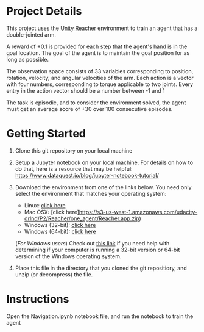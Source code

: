 # Project Details

This project uses the [Unity Reacher](https://github.com/Unity-Technologies/ml-agents/blob/master/docs/Learning-Environment-Examples.md#reacher) environment to train an agent that has a double-jointed arm. 

A reward of +0.1 is provided for each step that the agent's hand is in the goal location.   The goal of the agent is to maintain the goal position for as long as possible.  

The observation space consists of 33 variables corresponding to position, rotation, velocity, and angular velocities of the arm. Each action is a vector with four numbers, corresponding to torque applicable to two joints. Every entry in the action vector should be a number between -1 and 1

The task is episodic, and to consider the environment solved, the agent must get an average score of +30 over 100 consecutive episodes.

# Getting Started

1. Clone this git repository on your local machine

2. Setup a Jupyter notebook on your local machine.   For details on how to do that, here is a resource that may be helpful:
https://www.dataquest.io/blog/jupyter-notebook-tutorial/

2. Download the environment from one of the links below.  You need only select the environment that matches your operating system:
    - Linux: [click here](https://s3-us-west-1.amazonaws.com/udacity-drlnd/P2/Reacher/one_agent/Reacher_Linux.zip)
    - Mac OSX: [click here]https://s3-us-west-1.amazonaws.com/udacity-drlnd/P2/Reacher/one_agent/Reacher.app.zip)
    - Windows (32-bit): [click here](https://s3-us-west-1.amazonaws.com/udacity-drlnd/P2/Reacher/one_agent/Reacher_Windows_x86.zip)
    - Windows (64-bit): [click here](https://s3-us-west-1.amazonaws.com/udacity-drlnd/P2/Reacher/one_agent/Reacher_Windows_x86_64.zip)
    
    (_For Windows users_) Check out [this link](https://support.microsoft.com/en-us/help/827218/how-to-determine-whether-a-computer-is-running-a-32-bit-version-or-64) if you need help with determining if your computer is running a 32-bit version or 64-bit version of the Windows operating system.


3. Place this file in the directory that you cloned the git repositiory, and unzip (or decompress) the file. 


# Instructions

Open the Navigation.ipynb notebook file, and run the notebook to train the agent

